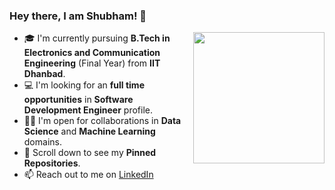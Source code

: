 ### Hey there, I am Shubham! 👋
<img align='right' src="https://s7.gifyu.com/images/WhatsApp-Image-2020-07-14-at-11.34.49-1.gif" width="210">

- 🎓 I'm currently pursuing **B.Tech in Electronics and Communication Engineering** (Final Year) from **IIT Dhanbad**.
- 💻 I'm looking for an **full time opportunities** in **Software Development Engineer** profile.
- 🤝🏻 I'm open for collaborations in **Data Science** and **Machine Learning** domains.
- 📌 Scroll down to see my **Pinned Repositories**.
- 📫 Reach out to me on [LinkedIn](https://www.linkedin.com/in/shubham-jain-b3b0b47b)
